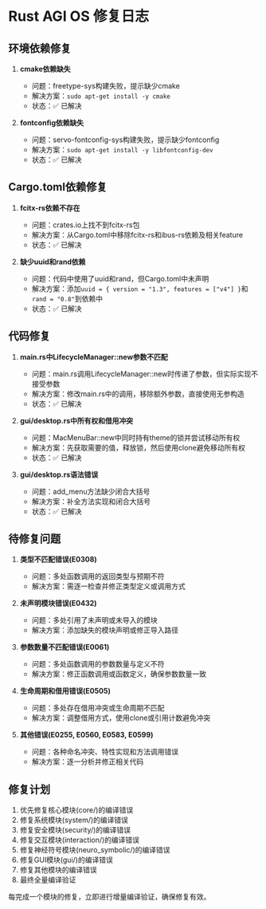 # Rust AGI OS 修复日志

## 环境依赖修复

1. **cmake依赖缺失**
   - 问题：freetype-sys构建失败，提示缺少cmake
   - 解决方案：`sudo apt-get install -y cmake`
   - 状态：✅ 已解决

2. **fontconfig依赖缺失**
   - 问题：servo-fontconfig-sys构建失败，提示缺少fontconfig
   - 解决方案：`sudo apt-get install -y libfontconfig-dev`
   - 状态：✅ 已解决

## Cargo.toml依赖修复

1. **fcitx-rs依赖不存在**
   - 问题：crates.io上找不到fcitx-rs包
   - 解决方案：从Cargo.toml中移除fcitx-rs和ibus-rs依赖及相关feature
   - 状态：✅ 已解决

2. **缺少uuid和rand依赖**
   - 问题：代码中使用了uuid和rand，但Cargo.toml中未声明
   - 解决方案：添加`uuid = { version = "1.3", features = ["v4"] }`和`rand = "0.8"`到依赖中
   - 状态：✅ 已解决

## 代码修复

1. **main.rs中LifecycleManager::new参数不匹配**
   - 问题：main.rs调用LifecycleManager::new时传递了参数，但实际实现不接受参数
   - 解决方案：修改main.rs中的调用，移除额外参数，直接使用无参构造
   - 状态：✅ 已解决

2. **gui/desktop.rs中所有权和借用冲突**
   - 问题：MacMenuBar::new中同时持有theme的锁并尝试移动所有权
   - 解决方案：先获取需要的值，释放锁，然后使用clone避免移动所有权
   - 状态：✅ 已解决

3. **gui/desktop.rs语法错误**
   - 问题：add_menu方法缺少闭合大括号
   - 解决方案：补全方法实现和闭合大括号
   - 状态：✅ 已解决

## 待修复问题

1. **类型不匹配错误(E0308)**
   - 问题：多处函数调用的返回类型与预期不符
   - 解决方案：需逐一检查并修正类型定义或调用方式

2. **未声明模块错误(E0432)**
   - 问题：多处引用了未声明或未导入的模块
   - 解决方案：添加缺失的模块声明或修正导入路径

3. **参数数量不匹配错误(E0061)**
   - 问题：多处函数调用的参数数量与定义不符
   - 解决方案：修正函数调用或函数定义，确保参数数量一致

4. **生命周期和借用错误(E0505)**
   - 问题：多处存在借用冲突或生命周期不匹配
   - 解决方案：调整借用方式，使用clone或引用计数避免冲突

5. **其他错误(E0255, E0560, E0583, E0599)**
   - 问题：各种命名冲突、特性实现和方法调用错误
   - 解决方案：逐一分析并修正相关代码

## 修复计划

1. 优先修复核心模块(core/)的编译错误
2. 修复系统模块(system/)的编译错误
3. 修复安全模块(security/)的编译错误
4. 修复交互模块(interaction/)的编译错误
5. 修复神经符号模块(neuro_symbolic/)的编译错误
6. 修复GUI模块(gui/)的编译错误
7. 修复其他模块的编译错误
8. 最终全量编译验证

每完成一个模块的修复，立即进行增量编译验证，确保修复有效。
